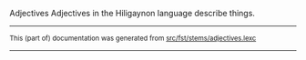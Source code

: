 Adjectives
Adjectives in the Hiligaynon language describe things.

* * *

<small>This (part of) documentation was generated from [src/fst/stems/adjectives.lexc](https://github.com/giellalt/lang-hil/blob/main/src/fst/stems/adjectives.lexc)</small>

---

